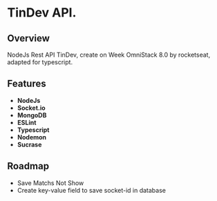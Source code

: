 # TinDev API.

## Overview

NodeJs Rest API TinDev, create on Week OmniStack 8.0 by rocketseat, adapted for typescript.

## Features

- **NodeJs**
- **Socket.io**
- **MongoDB**
- **ESLint**
- **Typescript**
- **Nodemon**
- **Sucrase**

## Roadmap

- Save Matchs Not Show
- Create key-value field to save socket-id in database
